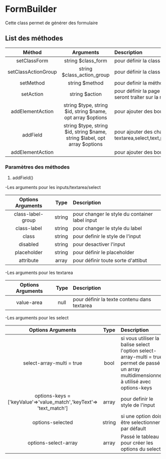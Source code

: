 # FormBuilder

Cette class permet de générer des formulaire 

## List des méthodes

| Méthod | Arguments | Description |
| :---: | :---: | :--- |
| setClassForm | string $class_form | pour définir la class du formulaire |
| setClassActionGroup | string $class_action_group | pour définir la class du container des boutton et link au bas du formulaire |
| setMethod | string $method | pour definir la méthode du formulaire GET\|POST |
| setAction | string $action | pour définir la page de traitement du formulaire, si la valeur n'est pas définie les données seront traîter sur la même page |
| addElementAction | string $type, string $id, string $name, opt array $options | pour ajouter des boutton ou des liens en bes de formulaire |
| addField | string $type, string $id, string $name, string $label, opt array $options | pour ajouter des champs de formulaire, les type de champs prise en charge :   textarea,select,text,password,email,image,date,month,number,radio,checkbox,range,reset |
| addElementAction |  | pour ajouter des boutton ou des liens en bes de formulaire |

### Paramètres des méthodes

1. addField()

  -Les arguments pour les inputs/textarea/select

  | Options Arguments | Type | Description |
  | :---: | :---: | :--- |
  | class-label-group | string | pour changer le style du container label input |
  | class-label | string | pour changer le style du label |
  | class | string | pour definir le style de l'input |
  | disabled | string | pour desactiver l'input |
  | placeholder | string | pour définir le placeholder |
  | attribute | array | pour définir toute sorte d'attibut |

  -Les arguments pour les textarea

  | Options Arguments | Type | Description |
  | :---: | :---: | :--- |
  | value-area | null | pour définir la texte contenu dans textarea |

  -Les arguments pour les select

  | Options Arguments | Type | Description |
  | :---: | :---: | :--- |
  | select-array-multi = true | bool |  si vous utiliser la balise select l'option select-array-multi = true permet de passé un array multidimensionnel à utilisé avec options-keys |
  | options-keys = ['keyValue'=>'value_match','keyText'=> 'text_match'] | array | pour definir le style de l'input |
  | options-selected | string | si une option dois être selectionner par défault |
  | options-select-array | array | Passé le tableau pour créer les options du select |

